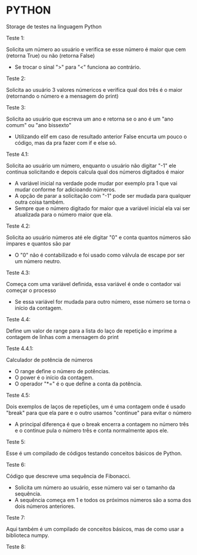 # PYTHON
Storage de testes na linguagem Python

Teste 1:

Solicita um número ao usuário e verifica se esse número é maior que cem (retorna True) ou não (retorna False)
- Se trocar o sinal ">" para "<" funciona ao contrário.

Teste 2:

Solicita ao usuário 3 valores númericos e verifica qual dos três é o maior (retornando o número e a mensagem do print)

Teste 3:

Solicita ao usuário que escreva um ano e retorna se o ano é um "ano comum" ou "ano bissexto"
- Utilizando elif em caso de resultado anterior False encurta um pouco o código, mas da pra fazer com if e else só.

Teste 4.1:

Solicita ao usuário um número, enquanto o usuário não digitar "-1" ele continua solicitando e depois calcula qual dos números digitados é maior
- A variável inicial na verdade pode mudar por exemplo pra 1 que vai mudar conforme for adicioando números.
- A opção de parar a solicitação com "-1" pode ser mudada para qualquer outra coisa também.
- Sempre que o número digitado for maior que a variável inicial ela vai ser atualizada para o número maior que ela.

Teste 4.2:

Solicita ao usuário números até ele digitar "0" e conta quantos números são ímpares e quantos são par
- O "0" não é contabilizado e foi usado como válvula de escape por ser um número neutro.

Teste 4.3:

Começa com uma variável definida, essa variável é onde o contador vai começar o processo
- Se essa variável for mudada para outro número, esse número se torna o início da contagem.

Teste 4.4:

Define um valor de range para a lista do laço de repetição e imprime a contagem de linhas com a mensagem do print

Teste 4.4.1:

Calculador de potência de números
- O range define o número de potências.
- O power é o início da contagem.
- O operador "*=" é o que define a conta da potência.

Teste 4.5:

Dois exemplos de laços de repetições, um é uma contagem onde é usado "break" para que ela pare e o outro usamos "continue" para evitar o número
- A principal diferença é que o break encerra a contagem no número três e o continue pula o número três e conta normalmente apos ele.

Teste 5:

Esse é um compilado de códigos testando conceitos básicos de Python.

Teste 6:

Código que descreve uma sequência de Fibonacci.
- Solicita um número ao usuário, esse número vai ser o tamanho da sequência.
- A sequência começa em 1 e todos os próximos números são a soma dos dois números anteriores.

Teste 7:

Aqui também é um compilado de conceitos básicos, mas de como usar a biblioteca numpy.

Teste 8:

